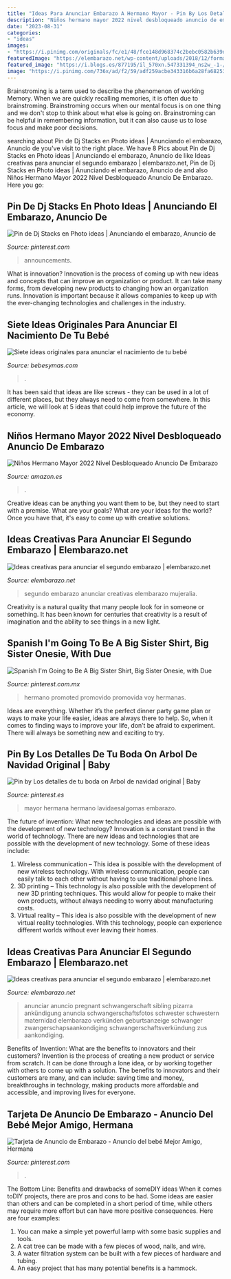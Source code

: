 ```yaml
---
title: "Ideas Para Anunciar Embarazo A Hermano Mayor - Pin By Los Detalles De Tu Boda On Arbol De Navidad Original"
description: "Niños hermano mayor 2022 nivel desbloqueado anuncio de embarazo"
date: "2023-08-31"
categories:
- "ideas"
images:
- "https://i.pinimg.com/originals/fc/e1/48/fce148d968374c2bebc0582b639daee6.jpg"
featuredImage: "https://elembarazo.net/wp-content/uploads/2018/12/formas-anunciar-segundo-hijo.jpg"
featured_image: "https://i.blogs.es/877195/il_570xn.547331394_ns2w_-1-/450_1000.jpg"
image: "https://i.pinimg.com/736x/ad/f2/59/adf259acbe343316b6a28fa68253ab62.jpg"
---
```



Brainstroming is a term used to describe the phenomenon of working Memory. When we are quickly recalling memories, it is often due to brainstroming. Brainstroming occurs when our mental focus is on one thing and we don't stop to think about what else is going on. Brainstroming can be helpful in remembering information, but it can also cause us to lose focus and make poor decisions.

	

		
searching about Pin de Dj Stacks en Photo ideas | Anunciando el embarazo, Anuncio de you've visit to the right place. We have 8 Pics about Pin de Dj Stacks en Photo ideas | Anunciando el embarazo, Anuncio de like Ideas creativas para anunciar el segundo embarazo | elembarazo.net, Pin de Dj Stacks en Photo ideas | Anunciando el embarazo, Anuncio de and also Niños Hermano Mayor 2022 Nivel Desbloqueado Anuncio De Embarazo. Here you go:
		
    
## Pin De Dj Stacks En Photo Ideas | Anunciando El Embarazo, Anuncio De

<img loading=lazy src="https://i.pinimg.com/736x/a1/ef/40/a1ef40d5ae360d98e2d2d8b3a4dba24a--rd-baby-announcement-funny-pregnancy-announcements.jpg" onerror="this.onerror=null;this.src='https://tse4.mm.bing.net/th?id=OIP.XXMjhnmBJit94qbwhqDFMQDIEs&amp;pid=15.1';" alt="Pin de Dj Stacks en Photo ideas | Anunciando el embarazo, Anuncio de">

_Source: pinterest.com_

>announcements. 

	

What is innovation?
Innovation is the process of coming up with new ideas and concepts that can improve an organization or product. It can take many forms, from developing new products to changing how an organization runs. Innovation is important because it allows companies to keep up with the ever-changing technologies and challenges in the industry.

    
## Siete Ideas Originales Para Anunciar El Nacimiento De Tu Bebé

<img loading=lazy src="https://i.blogs.es/877195/il_570xn.547331394_ns2w_-1-/450_1000.jpg" onerror="this.onerror=null;this.src='https://tse1.mm.bing.net/th?id=OIP.XxHlzOLeYe2HP_HaIEpfhQHaHa&amp;pid=15.1';" alt="Siete ideas originales para anunciar el nacimiento de tu bebé">

_Source: bebesymas.com_

>. 

	

It has been said that ideas are like screws - they can be used in a lot of different places, but they always need to come from somewhere. In this article, we will look at 5 ideas that could help improve the future of the economy.

    
## Niños Hermano Mayor 2022 Nivel Desbloqueado Anuncio De Embarazo

<img loading=lazy src="https://m.media-amazon.com/images/I/A1jKzO+1adL._CLa|2140%2C2000|81bf7nSmQ1L.png|0%2C0%2C2140%2C2000%2B0.0%2C0.0%2C2140.0%2C2000.0_AC_UX679_.png" onerror="this.onerror=null;this.src='https://tse2.mm.bing.net/th?id=OIP.h0bToaR87tWtEtFZDvoQrgHaHC&amp;pid=15.1';" alt="Niños Hermano Mayor 2022 Nivel Desbloqueado Anuncio De Embarazo">

_Source: amazon.es_

>. 

	

Creative ideas can be anything you want them to be, but they need to start with a premise. What are your goals? What are your ideas for the world? Once you have that, it's easy to come up with creative solutions.

    
## Ideas Creativas Para Anunciar El Segundo Embarazo | Elembarazo.net

<img loading=lazy src="https://elembarazo.net/wp-content/uploads/2018/12/maneras-comunicar-segundo-bebe.jpg" onerror="this.onerror=null;this.src='https://tse2.mm.bing.net/th?id=OIP.0F_XT8jjFMKi2ItFFNR-VwHaE5&amp;pid=15.1';" alt="Ideas creativas para anunciar el segundo embarazo | elembarazo.net">

_Source: elembarazo.net_

>segundo embarazo anunciar creativas elembarazo mujeralia. 

	

Creativity is a natural quality that many people look for in someone or something. It has been known for centuries that creativity is a result of imagination and the ability to see things in a new light.

    
## Spanish I&#039;m Going To Be A Big Sister Shirt, Big Sister Onesie, With Due

<img loading=lazy src="https://i.pinimg.com/236x/3e/94/30/3e94301e399aeb13193c65b99cef8dff.jpg?nii=t" onerror="this.onerror=null;this.src='https://tse3.mm.bing.net/th?id=OIP.C3FasyCGfViFMYPhfV5l8QAAAA&amp;pid=15.1';" alt="Spanish I&#039;m Going to Be A Big Sister Shirt, Big Sister Onesie, with Due">

_Source: pinterest.com.mx_

>hermano promoted promovido promovida voy hermanas. 

	

Ideas are everything. Whether it’s the perfect dinner party game plan or ways to make your life easier, ideas are always there to help. So, when it comes to finding ways to improve your life, don’t be afraid to experiment. There will always be something new and exciting to try.

    
## Pin By Los Detalles De Tu Boda On Arbol De Navidad Original | Baby

<img loading=lazy src="https://i.pinimg.com/originals/fc/e1/48/fce148d968374c2bebc0582b639daee6.jpg" onerror="this.onerror=null;this.src='https://tse4.mm.bing.net/th?id=OIP.jTC5EXTRMLCPKG8ypjxUgwHaHa&amp;pid=15.1';" alt="Pin by Los detalles de tu boda on Arbol de navidad original | Baby">

_Source: pinterest.es_

>mayor hermana hermano lavidaesalgomas embarazo. 

	

The future of invention: What new technologies and ideas are possible with the development of new technology?
Innovation is a constant trend in the world of technology. There are new ideas and technologies that are possible with the development of new technology. Some of these ideas include: 
1) Wireless communication – This idea is possible with the development of new wireless technology. With wireless communication, people can easily talk to each other without having to use traditional phone lines. 
2) 3D printing – This technology is also possible with the development of new 3D printing techniques. This would allow for people to make their own products, without always needing to worry about manufacturing costs. 
3) Virtual reality – This idea is also possible with the development of new virtual reality technologies. With this technology, people can experience different worlds without ever leaving their homes.

    
## Ideas Creativas Para Anunciar El Segundo Embarazo | Elembarazo.net

<img loading=lazy src="https://elembarazo.net/wp-content/uploads/2018/12/formas-anunciar-segundo-hijo.jpg" onerror="this.onerror=null;this.src='https://tse1.mm.bing.net/th?id=OIP.3Qilrx9bSeklYMippYStgQHaSh&amp;pid=15.1';" alt="Ideas creativas para anunciar el segundo embarazo | elembarazo.net">

_Source: elembarazo.net_

>anunciar anuncio pregnant schwangerschaft sibling pizarra ankündigung anuncia schwangerschaftsfotos schwester schwestern maternidad elembarazo verkünden geburtsanzeige schwanger zwangerschapsaankondiging schwangerschaftsverkündung zus aankondiging. 

	

Benefits of Invention: What are the benefits to innovators and their customers?
Invention is the process of creating a new product or service from scratch. It can be done through a lone idea, or by working together with others to come up with a solution. The benefits to innovators and their customers are many, and can include: saving time and money, breakthroughs in technology, making products more affordable and accessible, and improving lives for everyone.

    
## Tarjeta De Anuncio De Embarazo - Anuncio Del Bebé Mejor Amigo, Hermana

<img loading=lazy src="https://i.pinimg.com/736x/ad/f2/59/adf259acbe343316b6a28fa68253ab62.jpg" onerror="this.onerror=null;this.src='https://tse2.mm.bing.net/th?id=OIP.DR_-c4o3CMQleK9vzslcPwHaHa&amp;pid=15.1';" alt="Tarjeta de Anuncio de Embarazo - Anuncio del bebé Mejor Amigo, Hermana">

_Source: pinterest.com_

>. 

	

The Bottom Line: Benefits and drawbacks of someDIY ideas
When it comes toDIY projects, there are pros and cons to be had. Some ideas are easier than others and can be completed in a short period of time, while others may require more effort but can have more positive consequences. Here are four examples: 
1. You can make a simple yet powerful lamp with some basic supplies and tools.
2. A cat tree can be made with a few pieces of wood, nails, and wire.
3. A water filtration system can be built with a few pieces of hardware and tubing. 
4. An easy project that has many potential benefits is a hammock.


